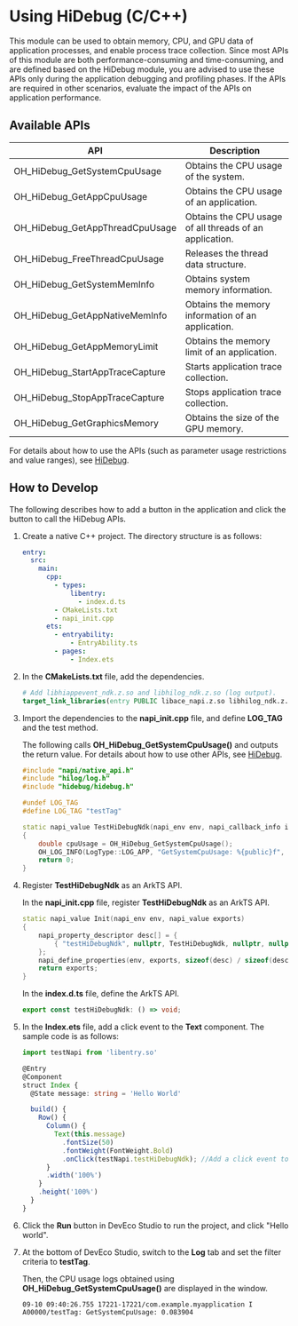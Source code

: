 # Using HiDebug (C/C++)

This module can be used to obtain memory, CPU, and GPU data of application processes, and enable process trace collection. Since most APIs of this module are both performance-consuming and time-consuming, and are defined based on the HiDebug module, you are advised to use these APIs only during the application debugging and profiling phases. If the APIs are required in other scenarios, evaluate the impact of the APIs on application performance.

## Available APIs
| API                         | Description                             |
| ------------------------------- | --------------------------------- |
| OH_HiDebug_GetSystemCpuUsage    | Obtains the CPU usage of the system.|
| OH_HiDebug_GetAppCpuUsage       | Obtains the CPU usage of an application.      |
| OH_HiDebug_GetAppThreadCpuUsage | Obtains the CPU usage of all threads of an application.    |
| OH_HiDebug_FreeThreadCpuUsage   | Releases the thread data structure.               |
| OH_HiDebug_GetSystemMemInfo     | Obtains system memory information.               |
| OH_HiDebug_GetAppNativeMemInfo  | Obtains the memory information of an application.     |
| OH_HiDebug_GetAppMemoryLimit    | Obtains the memory limit of an application.     |
| OH_HiDebug_StartAppTraceCapture | Starts application trace collection.              |
| OH_HiDebug_StopAppTraceCapture  | Stops application trace collection.              |
| OH_HiDebug_GetGraphicsMemory    | Obtains the size of the GPU memory.         |

For details about how to use the APIs (such as parameter usage restrictions and value ranges), see [HiDebug](../reference/apis-performance-analysis-kit/_hi_debug.md).

## How to Develop
The following describes how to add a button in the application and click the button to call the HiDebug APIs.

1. Create a native C++ project. The directory structure is as follows:

   ```yml
   entry:
     src:
       main:
         cpp:
           - types:
               libentry:
                 - index.d.ts
           - CMakeLists.txt
           - napi_init.cpp
         ets:
           - entryability:
               - EntryAbility.ts
           - pages:
               - Index.ets
   ```

2. In the **CMakeLists.txt** file, add the dependencies.

   ```cmake
   # Add libhiappevent_ndk.z.so and libhilog_ndk.z.so (log output). 
   target_link_libraries(entry PUBLIC libace_napi.z.so libhilog_ndk.z.so libohhidebug.so)
   ```

3. Import the dependencies to the **napi_init.cpp** file, and define **LOG_TAG** and the test method.

   The following calls **OH_HiDebug_GetSystemCpuUsage()** and outputs the return value. For details about how to use other APIs, see [HiDebug](../reference/apis-performance-analysis-kit/_hi_debug.md).

   ```c++
   #include "napi/native_api.h"
   #include "hilog/log.h"
   #include "hidebug/hidebug.h"
   
   #undef LOG_TAG
   #define LOG_TAG "testTag"
   
   static napi_value TestHiDebugNdk(napi_env env, napi_callback_info info)
   {
       double cpuUsage = OH_HiDebug_GetSystemCpuUsage();
       OH_LOG_INFO(LogType::LOG_APP, "GetSystemCpuUsage: %{public}f", cpuUsage);
       return 0;
   }
   ```

4. Register **TestHiDebugNdk** as an ArkTS API.

   In the **napi_init.cpp** file, register **TestHiDebugNdk** as an ArkTS API.

   ```c++
   static napi_value Init(napi_env env, napi_value exports)
   {
       napi_property_descriptor desc[] = {
           { "testHiDebugNdk", nullptr, TestHiDebugNdk, nullptr, nullptr, nullptr, napi_default, nullptr }
       };
       napi_define_properties(env, exports, sizeof(desc) / sizeof(desc[0]), desc);
       return exports;
   }
   ```

   In the **index.d.ts** file, define the ArkTS API.

   ```typescript
   export const testHiDebugNdk: () => void;
   ```

5. In the **Index.ets** file, add a click event to the **Text** component. The sample code is as follows:

   ```ts
   import testNapi from 'libentry.so'
   
   @Entry
   @Component
   struct Index {
     @State message: string = 'Hello World'
   
     build() {
       Row() {
         Column() {
           Text(this.message)
             .fontSize(50)
             .fontWeight(FontWeight.Bold)
             .onClick(testNapi.testHiDebugNdk); //Add a click event to trigger testHiDebugNdk().
         }
         .width('100%')
       }
       .height('100%')
     }
   }
   ```

6. Click the **Run** button in DevEco Studio to run the project, and click "Hello world".

7. At the bottom of DevEco Studio, switch to the **Log** tab and set the filter criteria to **testTag**.

   Then, the CPU usage logs obtained using **OH_HiDebug_GetSystemCpuUsage()** are displayed in the window.

   ```Text
   09-10 09:40:26.755 17221-17221/com.example.myapplication I A00000/testTag: GetSystemCpuUsage: 0.083904
   ```
